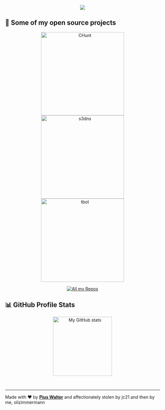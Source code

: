 <!-- https://github.com/DenverCoder1/readme-typing-svg -->
<p align="center">
  <a href="#"><img src="https://readme-typing-svg.herokuapp.com?color=%2359A9FF&center=true&lines=CODER;SECURITY+GUY;AUTOMATION;HOME+NETWORK+HOBBYIST;" /></a>
</p>

## 📙 Some of my open source projects

<!-- https://github.com/DenverCoder1/github-readme-stats -->
<p align="center">
  <a href="https://github.com/olizimmermann/CHunt"><img width="270" alt="CHunt" src="https://denvercoder1-github-readme-stats.vercel.app/api/pin/?username=olizimmermann&repo=CHunt&theme=react&bg_color=3d3d3d&title_color=59A9FF&icon_color=59A9FF&hide_border=true&show_icons=false" /></a>
  <a href="https://github.com/olizimmermann/s3dns"><img width="270" alt="s3dns" src="https://denvercoder1-github-readme-stats.vercel.app/api/pin/?username=olizimmermann&repo=s3dns&theme=react&bg_color=3d3d3d&title_color=59A9FF&icon_color=59A9FF&hide_border=true&show_icons=false" /></a>
  <a href="https://github.com/olizimmermann/tbot"><img width="270" alt="tbot" src="https://denvercoder1-github-readme-stats.vercel.app/api/pin/?username=olizimmermann&repo=tbot&theme=react&bg_color=3d3d3d&title_color=59A9FF&icon_color=59A9FF&hide_border=true&show_icons=false" /></a>
</p>

<!-- https://github.com/badges/shields -->
<p align="center">
  <a href="https://github.com/olizimmermann?tab=repositories"><img alt="All my Repos" src="https://shields.io/badge/-All%20my%20Repos-3d3d3d?style=for-the-badge" /></a>
</p>

<!-- https://github.com/anuraghazra/github-readme-stats -->
## 📊 GitHub Profile Stats
<p align="center">
<a href="#"><img alt="My GitHub stats" src="https://github-readme-stats.vercel.app/api/?username=olizimmermann&show_icons=true&count_private=true&theme=react&hide_border=true&bg_color=3d3d3d&title_color=59A9FF&icon_color=59A9FF" height="192px" /></a>
<!-- <a href="#"><img alt="My most used languages" src="https://github-readme-stats.vercel.app/api/top-langs/?username=olizimmermann&langs_count=8&layout=compact&theme=react&hide_border=true&bg_color=3d3d3d&title_color=59A9FF&icon_color=59A9FF" height="192px" /></a> -->
</p>
<br />

---

Made with ❤️ by **[Pius Walter](https://github.com/piuswalter)** and affectionately stolen by jc21 and then by me, olizimmermann
